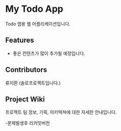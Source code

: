 # My Todo App
Todo 앱용 웹 어플리케이션입니다.

## Features
- 좋은 컨텐츠가 많이 추가될 예정입니다.

## Contributors
류지환
(솔로프로젝트입니다.)

## Project Wiki
프로젝트 팀 정보, 기획, 아키텍쳐에 대한 자세한 안내입니다.

-문제발생후 리커밋버전
